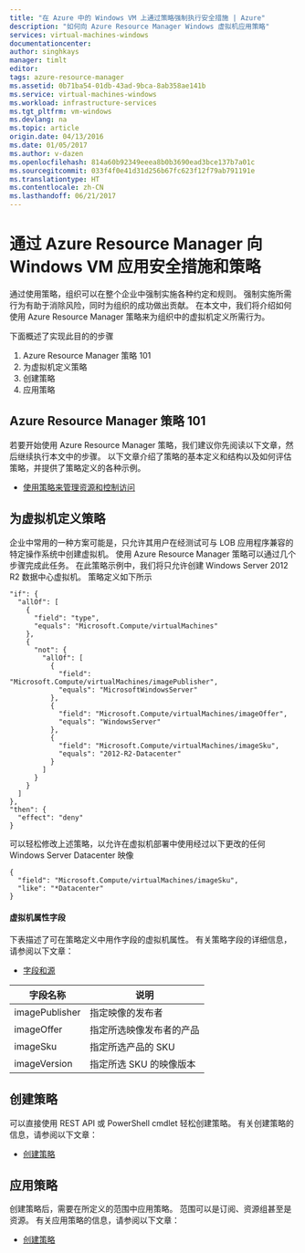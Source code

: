 ```yaml
---
title: "在 Azure 中的 Windows VM 上通过策略强制执行安全措施 | Azure"
description: "如何向 Azure Resource Manager Windows 虚拟机应用策略"
services: virtual-machines-windows
documentationcenter: 
author: singhkays
manager: timlt
editor: 
tags: azure-resource-manager
ms.assetid: 0b71ba54-01db-43ad-9bca-8ab358ae141b
ms.service: virtual-machines-windows
ms.workload: infrastructure-services
ms.tgt_pltfrm: vm-windows
ms.devlang: na
ms.topic: article
origin.date: 04/13/2016
ms.date: 01/05/2017
ms.author: v-dazen
ms.openlocfilehash: 814a60b92349eeea8b0b3690ead3bce137b7a01c
ms.sourcegitcommit: 033f4f0e41d31d256b67fc623f12f79ab791191e
ms.translationtype: HT
ms.contentlocale: zh-CN
ms.lasthandoff: 06/21/2017
---
```

# <a name="apply-security-and-policies-to-windows-vms-with-azure-resource-manager"></a>通过 Azure Resource Manager 向 Windows VM 应用安全措施和策略
通过使用策略，组织可以在整个企业中强制实施各种约定和规则。 强制实施所需行为有助于消除风险，同时为组织的成功做出贡献。 在本文中，我们将介绍如何使用 Azure Resource Manager 策略来为组织中的虚拟机定义所需行为。

下面概述了实现此目的的步骤

1. Azure Resource Manager 策略 101
2. 为虚拟机定义策略
3. 创建策略
4. 应用策略

## <a name="azure-resource-manager-policy-101"></a>Azure Resource Manager 策略 101
若要开始使用 Azure Resource Manager 策略，我们建议你先阅读以下文章，然后继续执行本文中的步骤。 以下文章介绍了策略的基本定义和结构以及如何评估策略，并提供了策略定义的各种示例。

* [使用策略来管理资源和控制访问](../../resource-manager-policy.md)

## <a name="define-a-policy-for-your-virtual-machine"></a>为虚拟机定义策略
企业中常用的一种方案可能是，只允许其用户在经测试可与 LOB 应用程序兼容的特定操作系统中创建虚拟机。 使用 Azure Resource Manager 策略可以通过几个步骤完成此任务。
在此策略示例中，我们将只允许创建 Windows Server 2012 R2 数据中心虚拟机。 策略定义如下所示

```
"if": {
  "allOf": [
    {
      "field": "type",
      "equals": "Microsoft.Compute/virtualMachines"
    },
    {
      "not": {
        "allOf": [
          {
            "field": "Microsoft.Compute/virtualMachines/imagePublisher",
            "equals": "MicrosoftWindowsServer"
          },
          {
            "field": "Microsoft.Compute/virtualMachines/imageOffer",
            "equals": "WindowsServer"
          },
          {
            "field": "Microsoft.Compute/virtualMachines/imageSku",
            "equals": "2012-R2-Datacenter"
          }
        ]
      }
    }
  ]
},
"then": {
  "effect": "deny"
}
```

可以轻松修改上述策略，以允许在虚拟机部署中使用经过以下更改的任何 Windows Server Datacenter 映像

```
{
  "field": "Microsoft.Compute/virtualMachines/imageSku",
  "like": "*Datacenter"
}
```

#### <a name="virtual-machine-property-fields"></a>虚拟机属性字段
下表描述了可在策略定义中用作字段的虚拟机属性。 有关策略字段的详细信息，请参阅以下文章：

* [字段和源](../../azure-resource-manager/resource-manager-policy.md#conditions)

| 字段名称 | 说明 |
| --- | --- |
| imagePublisher |指定映像的发布者 |
| imageOffer |指定所选映像发布者的产品 |
| imageSku |指定所选产品的 SKU |
| imageVersion |指定所选 SKU 的映像版本 |

## <a name="create-the-policy"></a>创建策略
可以直接使用 REST API 或 PowerShell cmdlet 轻松创建策略。 有关创建策略的信息，请参阅以下文章：

* [创建策略](../../resource-manager-policy.md)

## <a name="apply-the-policy"></a>应用策略
创建策略后，需要在所定义的范围中应用策略。 范围可以是订阅、资源组甚至是资源。 有关应用策略的信息，请参阅以下文章：

* [创建策略](../../resource-manager-policy.md)
